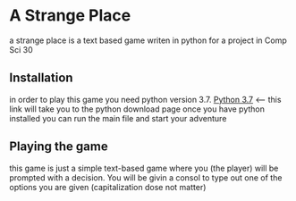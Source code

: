 # A Strange Place 
a strange place is a text based game writen in python for a project in Comp Sci 30

## Installation
in order to play this game you need python version 3.7. [Python 3.7](https://www.python.org/downloads/) <-- this link will take you to the python download page
once you have python installed you can run the main file and start your adventure

## Playing the game
this game is just a simple text-based game where you (the player) will be prompted with a decision. You will be givin a consol to type out one of the options you are given (capitalization dose not matter)

